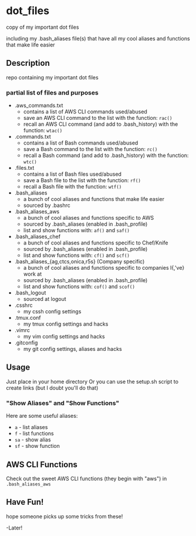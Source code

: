 # dot_files
copy of my important dot files

including my .bash_aliases file(s) that have all my cool aliases and functions that make life easier

## Description
repo containing my important dot files

### partial list of files and purposes
* .aws_commands.txt
  * contains a list of AWS CLI commands used/abused
  * save an AWS CLI command to the list with the function: `rac()`
  * recall an AWS CLI command (and add to .bash_history) with the function: `wtac()`
* .commands.txt
  * contains a list of Bash commands used/abused
  * save a Bash command to the list with the function: `rc()`
  * recall a Bash command (and add to .bash_history) with the function: `wtc()`
* .files.txt
  * contains a list of Bash files used/abused
  * save a Bash file to the list with the function: `rf()`
  * recall a Bash file with the function: `wtf()`
* .bash_aliases
  * a bunch of cool aliases and functions that make life easier
  * sourced by .bashrc
* .bash_aliases_aws
  * a bunch of cool aliases and functions specific to AWS
  * sourced by .bash_aliases (enabled in .bash_profile)
  * list and show functions with: `af()` and `saf()`
* .bash_aliases_chef
  * a bunch of cool aliases and functions specific to Chef/Knife
  * sourced by .bash_aliases (enabled in .bash_profile)
  * list and show functions with: `cf()` and `scf()`
* .bash_aliases_{ag,ctcs,onica,r5s} (Company specific)
  * a bunch of cool aliases and functions specific to companies I{,'ve} work at
  * sourced by .bash_aliases (enabled in .bash_profile)
  * list and show functions with: `cof()` and `scof()`
* .bash_logout
  * sourced at logout
* .csshrc
  * my cssh config settings
* .tmux.conf
  * my tmux config settings and hacks
* .vimrc
  * my vim config settings and hacks
* .gitconfig
  * my git config settings, aliases and hacks

## Usage
Just place in your home directory
Or you can use the setup.sh script to create links (but I doubt you'll do that)

### "Show Aliases" and "Show Functions"
Here are some useful aliases:
* `a`  - list aliases
* `f`  - list functions
* `sa` - show alias
* `sf` - show function

## AWS CLI Functions
Check out the sweet AWS CLI functions (they begin with "aws") in `.bash_aliases_aws`

## Have Fun!
hope someone picks up some tricks from these!

-Later!
